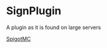 # SignPlugin
A plugin as it is found on large servers

[SpigotMC](https://www.spigotmc.org/resources/signplugin-sign-now-your-items.66916/)

